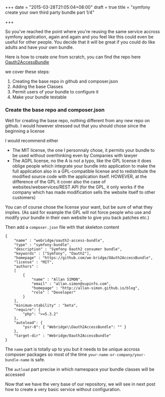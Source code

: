+++
date = "2015-03-28T21:05:04+08:00"
draft = true
title = "symfony create your own third party bundle part 1/4"

+++

So you've reached the point where you're reusing the same service accross
symfony application, again and again and you feel like this could even
be useful for other people. You decide that it will be great if you could
do like adults and have your own bundle.

Here is how to create one from scratch, you can find the repo here [Oauth2AccessBundle](https://travis-ci.org/we-bridge/OAuth2AccessBundle)

we cover these steps:

  1. Creating the base repo in github and composer.json
  2. Adding the base Classes
  3. Permit users of your bundle to configure it
  4. Make your bundle testable

### Create the base repo and composer.json

Well for creating the base repo, nothing different from any new repo on github.
I would however stressed out that you should chose since the beginning a license

I would recommend either

  * The MIT license, the one I personnaly chose, it permits your bundle to be
used without overthinking even by Companies with lawyer
  * The AGPL license, no the A is not a typo, like the GPL license it does
oblige people which integrate your bundle into application to make the full
application also in a GPL-compatible license and to redistribute the modified
source code with the application itself. HOWEVER, at the difference of the GPL
it cover also the case of websites/webservices/REST API (for the GPL, it only
works if the company which has made modification sells the website itself
to other customers)

You can of course chose the license your want, but be sure of what they implies.
(As said for example the GPL will not force people who use and modify your 
bundle in their own website to give you back patches etc.)

Then add a `composer.json` file with that skeleton content

```
{
    "name" : "webridge/oauth2-access-bundle",
    "type" : "symfony-bundle",
    "description" : "Symfony Oauth2 consumer bundle",
    "keywords" : ["Symfony", "Oauth2"],
    "homepage" : "https://github.com/we-bridge/OAuth2AccessBundle",
    "license" : "MIT",
    "authors" :
    [
        {
            "name" : "Allan SIMON",
            "email" : "allan.simon@supinfo.com",
            "homepage" : "http://allan-simon.github.io/blog",
            "role" : "Developer"
        }
    ],
    "minimum-stability" : "beta",
    "require": {
        "php": ">=5.3.2"
    },
    "autoload": {
        "psr-0": { "Webridge\\Oauth2AccessBundle": "" }
    },
    "target-dir" : "Webridge/Oauth2AccessBundle"
}
```

The `name` part is totally up to you but it needs to be unique accross
composer packages so most of the time `your-name-or-company/your-bundle-name`
is safe.

The `autload` part precise in which namespace your bundle classes will be
accessed

Now that we have the very base of our repository, we will see in next
post how to create a very basic service without configuration.
